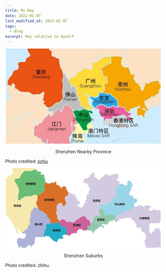 ```yaml
---
title: My Map 
date: 2022-01-07
last_modified_at: 2022-01-07
tags:
  - Blog
excerpt: May relative to myself
---
```

<p align="center">
<img src="/assets/images/other/shenzhen-surround.png" width="500"/>
<figcaption align="center">Shenzhen Nearby Province</figcaption>
</p>

Photo credited: [sohu](https://www.sohu.com/a/376080935_120323319).

<p align="center">
<img src="/assets/images/other/shenzhen.png" width="500"/>
<figcaption align="center">Shenzhen Suburbs</figcaption>
</p>
Photo credited: zhihu.
